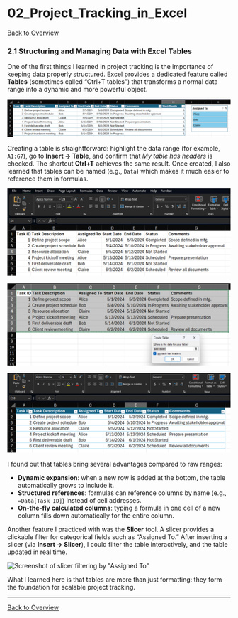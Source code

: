 # 02_Project_Tracking_in_Excel
[Back to Overview](./excel-track)

### 2.1 Structuring and Managing Data with Excel Tables

One of the first things I learned in project tracking is the importance of keeping data properly structured. Excel provides a dedicated feature called **Tables** (sometimes called “Ctrl+T tables”) that transforms a normal data range into a dynamic and more powerful object.

![Screenshot of completed table](media/completed-table.png)

Creating a table is straightforward: highlight the data range (for example, `A1:G7`), go to **Insert → Table**, and confirm that *My table has headers* is checked. The shortcut **Ctrl+T** achieves the same result. Once created, I also learned that tables can be named (e.g., `Data`) which makes it much easier to reference them in formulas.

![Scratch/Raw Table](media/scratch-table.png)

![Ctrl+T](media/ctrl-t.png)

![After Ctrl+T](media/after-ctrl-t.png)

I found out that tables bring several advantages compared to raw ranges:

* **Dynamic expansion**: when a new row is added at the bottom, the table automatically grows to include it.
* **Structured references**: formulas can reference columns by name (e.g., `=Data[Task ID]`) instead of cell addresses.
* **On-the-fly calculated columns**: typing a formula in one cell of a new column fills down automatically for the entire column.

Another feature I practiced with was the **Slicer** tool. A slicer provides a clickable filter for categorical fields such as “Assigned To.” After inserting a slicer (via **Insert → Slicer**), I could filter the table interactively, and the table updated in real time.

![Screenshot of slicer filtering by "Assigned To"](media/screenshot-slicer.png)

What I learned here is that tables are more than just formatting: they form the foundation for scalable project tracking.

---

[Back to Overview](./excel-track)
